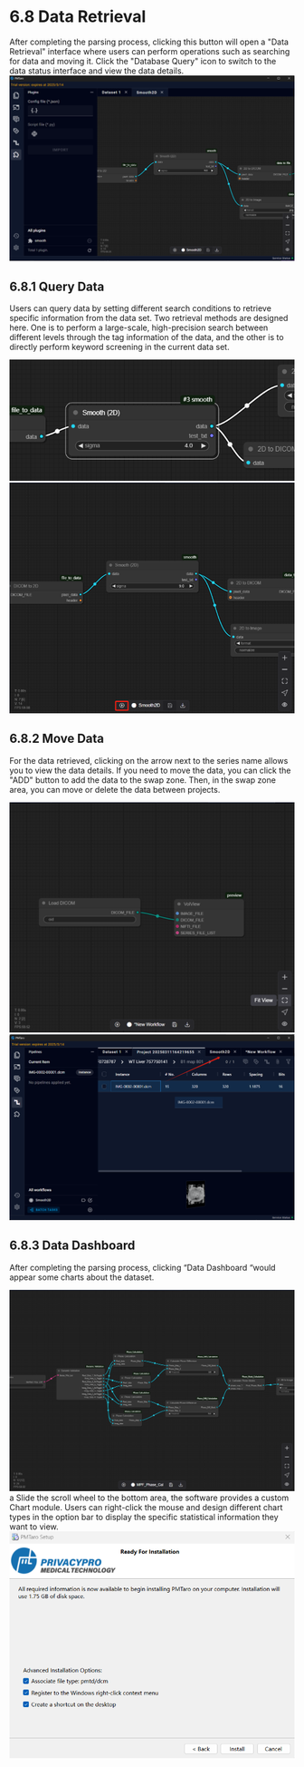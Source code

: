 # 6.8 Data Retrieval
After completing the parsing process, clicking this button will open a "Data Retrieval" interface where users can perform operations such as searching for data and moving it. Click the "Database Query" icon to switch to the data status interface and view the data details.
![Image](../../images/image_38.png)
## 6.8.1 Query Data
Users can query data by setting different search conditions to retrieve specific information from the data set. Two retrieval methods are designed here. One is to perform a large-scale, high-precision search between different levels through the tag information of the data, and the other is to directly perform keyword screening in the current data set.

![Image](../../images/image_39.png)
![Image](../../images/image_40.png)
## 6.8.2 Move Data
For the data retrieved, clicking on the arrow next to the series name allows you to view the data details. If you need to move the data, you can click the "ADD" button to add the data to the swap zone. Then, in the swap zone area, you can move or delete the data between projects.

![Image](../../images/image_41.png)
![Image](../../images/image_42.png)
## 6.8.3 Data Dashboard
After completing the parsing process, clicking “Data Dashboard “would appear some charts about the dataset.

![Image](../../images/image_43.png)
a
Slide the scroll wheel to the bottom area, the software provides a custom Chart module. Users can right-click the mouse and design different chart types in the option bar to display the specific statistical information they want to view.
![Image](../../images/image_44.png)